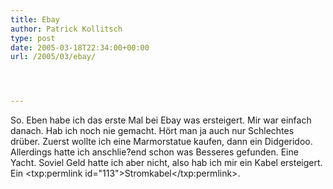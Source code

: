 ```yaml
---
title: Ebay
author: Patrick Kollitsch
type: post
date: 2005-03-18T22:34:00+00:00
url: /2005/03/ebay/




---
```

So. Eben habe ich das erste Mal bei Ebay was ersteigert. Mir war einfach danach. Hab ich noch nie gemacht. Hört man ja auch nur Schlechtes drüber. Zuerst wollte ich eine Marmorstatue kaufen, dann ein Didgeridoo. Allerdings hatte ich anschlie?end schon was Besseres gefunden. Eine Yacht. Soviel Geld hatte ich aber nicht, also hab ich mir ein Kabel ersteigert. Ein <txp:permlink id="113">Stromkabel</txp:permlink>.